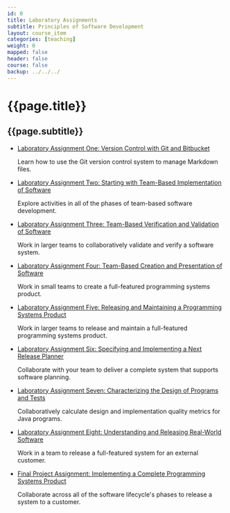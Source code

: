 ```yaml
---
id: 0
title: Laboratory Assignments
subtitle: Principles of Software Development
layout: course_item
categories: [teaching]
weight: 0
mapped: false
header: false
course: false
backup: ../../../
---
```


# {{page.title}}

## {{page.subtitle}}

<ul>

<li><a href="{{site.baseurl}}teaching/cs280F2015/provide/labs/lab01/cs280F2015_lab01.pdf">Laboratory Assignment One: Version Control with Git and Bitbucket</a> <p>Learn how to use the Git version control system to manage Markdown files.</p>

<li><a href="{{site.baseurl}}teaching/cs280F2015/provide/labs/lab02/cs280F2015_lab02.pdf">Laboratory Assignment Two: Starting with Team-Based Implementation of Software</a> <p>Explore activities in all of the phases of team-based software development.</p>

<li><a href="{{site.baseurl}}teaching/cs280F2015/provide/labs/lab03/cs280F2015_lab03.pdf">Laboratory Assignment Three: Team-Based Verification and Validation of Software</a> <p>Work in larger teams to collaboratively validate and verify a software system.</p>

<li><a href="{{site.baseurl}}teaching/cs280F2015/provide/labs/lab04/cs280F2015_lab04.pdf">Laboratory Assignment Four: Team-Based Creation and Presentation of Software</a> <p>Work in small teams to create a full-featured programming systems product.</p>

<li><a href="{{site.baseurl}}teaching/cs280F2015/provide/labs/lab05/cs280F2015_lab05.pdf">Laboratory Assignment Five: Releasing and Maintaining a Programming Systems Product</a> <p>Work in larger teams to release and maintain a full-featured programming systems product.</p>

<li><a href="{{site.baseurl}}teaching/cs280F2015/provide/labs/lab06/cs280F2015_lab06.pdf">Laboratory Assignment Six: Specifying and Implementing a Next Release Planner</a> <p>Collaborate with your team to deliver a complete system that supports software planning.</p>

<li><a href="{{site.baseurl}}teaching/cs280F2015/provide/labs/lab07/cs280F2015_lab07.pdf">Laboratory Assignment Seven: Characterizing the Design of Programs and Tests</a> <p>Collaboratively calculate design and implementation quality metrics for Java programs.</p>

<li><a href="{{site.baseurl}}teaching/cs280F2015/provide/labs/lab08/cs280F2015_lab08.pdf">Laboratory Assignment Eight: Understanding and Releasing Real-World Software</a> <p>Work in a team to release a full-featured system for an external customer.</p>

<li><a href="{{site.baseurl}}teaching/cs280F2015/provide/labs/labfp/cs280F2015_labfp.pdf">Final Project Assignment: Implementing a Complete Programming Systems Product</a> <p>Collaborate across all of the software lifecycle's phases to release a system to a customer.</p>

</ul>
